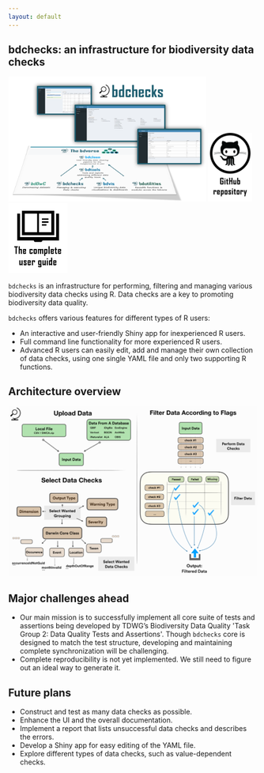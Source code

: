 ```yaml
---
layout: default
---
```

## bdchecks: an infrastructure for biodiversity data checks

<img src="assets/images/bdchecks_bdverse.png" alt="bdchecks in the bdverse" width="400"/>
<a href="https://github.com/bd-R/bdchecks" target="_blank"><img src="assets/images/github_repo.png" alt="bdchecks GitHub repository" title= "Open bdchecks repository" width="90"/></a>
   <a href="https://bd-r.github.io/bdchecks-guide/" target="_blank"><img src="assets/images/user_guide.png" alt="bdchecks user guide" title= "Open the complete user guide" width="120"/></a>


`bdchecks` is an infrastructure for performing, filtering and managing various biodiversity data checks using R. Data checks are a key to promoting biodiversity data quality.

`bdchecks` offers various features for different types of R users:
* An interactive and user-friendly Shiny app for inexperienced R users.
* Full command line functionality for more experienced R users.
* Advanced R users can easily edit, add and manage their own collection of data checks, using one single YAML file and only two supporting R functions.


## Architecture overview
![](assets/images/bdchecks_architecture_overview.png)


## Major challenges ahead

* Our main mission is to successfully implement all core suite of tests and assertions being developed by TDWG’s Biodiversity Data Quality 'Task Group 2: Data Quality Tests and Assertions'. Though `bdchecks` core is designed to match the test structure, developing and maintaining complete synchronization will be challenging.
* Complete reproducibility is not yet implemented. We still need to figure out an ideal way to generate it. 

## Future plans

* Construct and test as many data checks as possible.
* Enhance the UI and the overall documentation.
* Implement a report that lists unsuccessful data checks and describes the errors. 
* Develop a Shiny app for easy editing of the YAML file.
* Explore different types of data checks, such as value-dependent checks.
